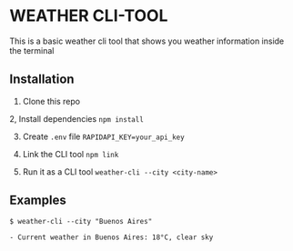# WEATHER CLI-TOOL

This is a basic weather cli tool that shows you weather information inside the terminal

## Installation

1. Clone this repo

2, Install dependencies
`npm install`

3. Create `.env` file
`RAPIDAPI_KEY=your_api_key`

4. Link the CLI tool
`npm link`

5. Run it as a CLI tool
`weather-cli --city <city-name>`

## Examples
```
$ weather-cli --city "Buenos Aires"

- Current weather in Buenos Aires: 18°C, clear sky

```
